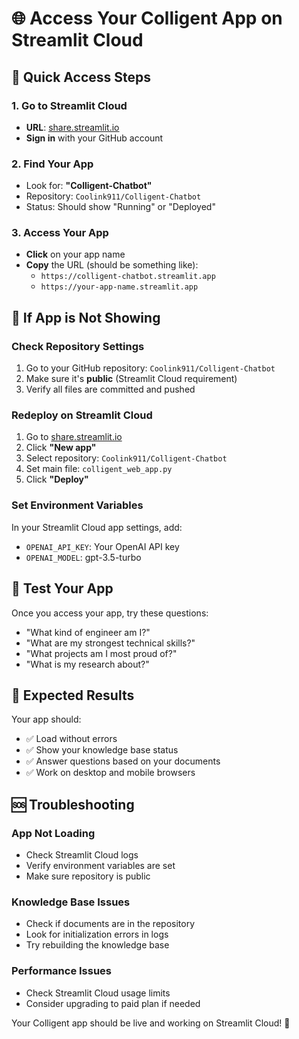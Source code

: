# 🌐 Access Your Colligent App on Streamlit Cloud

## 🎯 **Quick Access Steps**

### **1. Go to Streamlit Cloud**
- **URL**: [share.streamlit.io](https://share.streamlit.io)
- **Sign in** with your GitHub account

### **2. Find Your App**
- Look for: **"Colligent-Chatbot"**
- Repository: `Coolink911/Colligent-Chatbot`
- Status: Should show "Running" or "Deployed"

### **3. Access Your App**
- **Click** on your app name
- **Copy** the URL (should be something like):
  - `https://colligent-chatbot.streamlit.app`
  - `https://your-app-name.streamlit.app`

## 🔧 **If App is Not Showing**

### **Check Repository Settings**
1. Go to your GitHub repository: `Coolink911/Colligent-Chatbot`
2. Make sure it's **public** (Streamlit Cloud requirement)
3. Verify all files are committed and pushed

### **Redeploy on Streamlit Cloud**
1. Go to [share.streamlit.io](https://share.streamlit.io)
2. Click **"New app"**
3. Select repository: `Coolink911/Colligent-Chatbot`
4. Set main file: `colligent_web_app.py`
5. Click **"Deploy"**

### **Set Environment Variables**
In your Streamlit Cloud app settings, add:
- `OPENAI_API_KEY`: Your OpenAI API key
- `OPENAI_MODEL`: gpt-3.5-turbo

## 📱 **Test Your App**

Once you access your app, try these questions:
- "What kind of engineer am I?"
- "What are my strongest technical skills?"
- "What projects am I most proud of?"
- "What is my research about?"

## 🎉 **Expected Results**

Your app should:
- ✅ Load without errors
- ✅ Show your knowledge base status
- ✅ Answer questions based on your documents
- ✅ Work on desktop and mobile browsers

## 🆘 **Troubleshooting**

### **App Not Loading**
- Check Streamlit Cloud logs
- Verify environment variables are set
- Make sure repository is public

### **Knowledge Base Issues**
- Check if documents are in the repository
- Look for initialization errors in logs
- Try rebuilding the knowledge base

### **Performance Issues**
- Check Streamlit Cloud usage limits
- Consider upgrading to paid plan if needed

Your Colligent app should be live and working on Streamlit Cloud! 🚀
